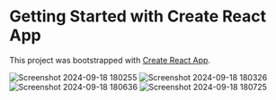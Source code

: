 # Getting Started with Create React App

This project was bootstrapped with [Create React App](https://github.com/facebook/create-react-app).

![Screenshot 2024-09-18 180255](https://github.com/user-attachments/assets/d829dd8b-7c3f-4d34-b351-fe38107eec90)
![Screenshot 2024-09-18 180326](https://github.com/user-attachments/assets/fadd1697-37c1-45a7-bdfc-67afaffee129)
![Screenshot 2024-09-18 180636](https://github.com/user-attachments/assets/381dd6cc-f48b-4613-87e8-290e7a925929)
![Screenshot 2024-09-18 180725](https://github.com/user-attachments/assets/a01bcda6-911b-4025-afd8-b333a79ec981)

